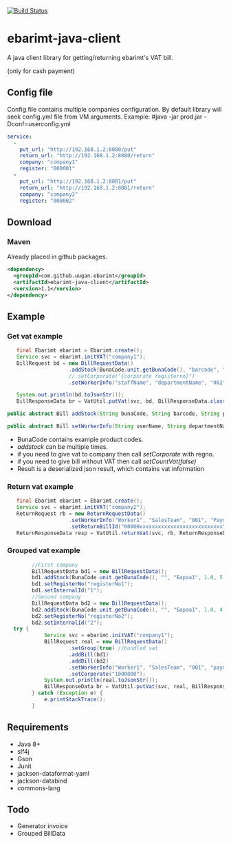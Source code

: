 [![Build Status](https://travis-ci.org/uugan/ebarimt-java-client.svg?branch=master)](https://travis-ci.org/uugan/ebarimt-java-client)

# ebarimt-java-client
A java client library for getting/returning ebarimt's VAT bill. 

(only for cash payment)

## Config file
Config file contains multiple companies configuration.
By default library will seek config.yml file from VM arguments. 
Example: 
    #java -jar prod.jar -Dconf=userconfig.yml

```yaml
service:
  -
    put_url: "http://192.168.1.2:8080/put"
    return_url: "http://192.168.1.2:8080/return"
    company: "company1"
    register: "000001"
  -
    put_url: "http://192.168.1.2:8081/put"
    return_url: "http://192.168.1.2:8081/return"
    company: "company2"
    register: "000002"
```
## Download
### Maven
Already placed in github packages. 

```xml
<dependency>
  <groupId>com.github.uugan.ebarimt</groupId>
  <artifactId>ebarimt-java-client</artifactId>
  <version>1.1</version>
</dependency>
```
## Example
### Get vat example
```java
   final Ebarimt ebarimt = Ebarimt.create();
   Service svc = ebarimt.initVAT("company1");
   BillRequest bd = new BillRequestData()
                    .addStock(BunaCode.unit.getBunaCode(), "barcode", "ItemName", 2.0, 1.0, 2.0) //buna code, barcode, itemname, qty, unitprice, total
                    //.setCorporate("{corporate registerno}")
                    .setWorkerInfo("staffName", "departmentName", "002", "Payment", "app");

   System.out.println(bd.toJsonStr());
   BillResponseData br = VatUtil.putVat(svc, bd, BillResponseData.class, 20000);

```
```java
public abstract Bill addStock(String bunaCode, String barcode, String productName, Double qty, Double unitPrice, Double total);

public abstract Bill setWorkerInfo(String userName, String departmentName, String msisdn, String paymentType, String src);

```

- BunaCode contains example product codes.
- *addstock* can be multiple times.
- if you need to give vat to company then call *setCorporate* with regno.
- if you need to give bill without VAT then call *setCountVat(false)* 
- Result is a deserialized json result, which contains vat information
### Return vat example
```java
   final Ebarimt ebarimt = Ebarimt.create();
   Service svc = ebarimt.initVAT("company2");
   ReturnRequest rb = new ReturnRequestData()
                    .setWorkerInfo("Worker1", "SalesTeam", "001", "PaymentReturn", "erp")
                    .setReturnBillId("00000xxxxxxxxxxxxxxxxxxxxxxxxxxx");
   ReturnResponseData resp = VatUtil.returnVat(svc, rb, ReturnResponseData.class, 20000);
```
### Grouped vat example
```java
        //First company
        BillRequestData bd1 = new BillRequestData();
        bd1.addStock(BunaCode.unit.getBunaCode(), "", "Бараа1", 1.0, 5.0, 5.0);
        bd1.setRegisterNo("registerNo1");
        bd1.setInternalId("1");
        //Second company
        BillRequestData bd2 = new BillRequestData();
        bd2.addStock(BunaCode.unit.getBunaCode(), "", "Бараа1", 1.0, 4.0, 4.0);
        bd2.setRegisterNo("registerNo2");
        bd2.setInternalId("2");
  try {
            Service svc = ebarimt.initVAT("company1");
            BillRequest real = new BillRequestData()
                    .setGroup(true) //bundled vat
                    .addBill(bd1)
                    .addBill(bd2)
                    .setWorkerInfo("Worker1", "SalesTeam", "001", "payment1", "system")
                    .setCorporate("1000000");
            System.out.println(real.toJsonStr());
            BillResponseData br = VatUtil.putVat(svc, real, BillResponseData.class, 20000);
        } catch (Exception e) {
            e.printStackTrace();
        }
```
## Requirements
* Java 8+
* slf4j
* Gson
* Junit
* jackson-dataformat-yaml
* jackson-databind
* commons-lang
## Todo
* Generator invoice
* Grouped BillData